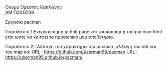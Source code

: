 Ονομα Ορεστης Καπλανης  
ΑΜ Π2013139   

Εργασια pacman

Παραδοτεο 1:Ενεργοποιηση github page και τροποποιηση του pacman.html ετσι ωστε να κοιταει το προσωπικο μου αποθετηριο.

Παραδοτεο 2 : Αλλαγη του χαρακτηρα του pacman ,αλλαγη τoυ dot και του map και 
URL : https://github.com/userman95/pacman
URL : https://userman95.github.io/pacman/

